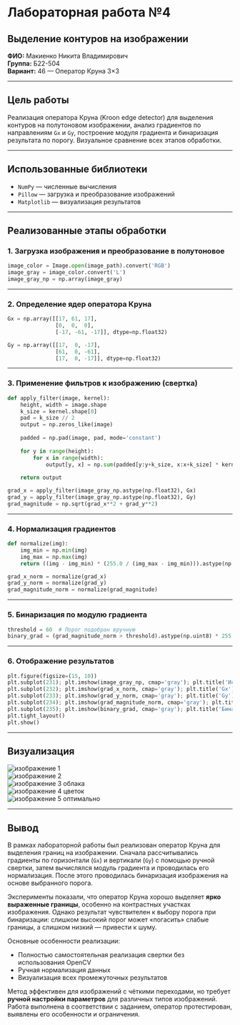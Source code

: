 # Лабораторная работа №4  
## **Выделение контуров на изображении**

**ФИО:** Макиенко Никита Владимирович  
**Группа:** Б22-504  
**Вариант:** 46 — Оператор Круна 3×3  

---

## Цель работы  
Реализация оператора Круна (Kroon edge detector) для выделения контуров на полутоновом изображении, анализ градиентов по направлениям `Gx` и `Gy`, построение модуля градиента и бинаризация результата по порогу. Визуальное сравнение всех этапов обработки.

---

## Использованные библиотеки  
- `NumPy` — численные вычисления  
- `Pillow` — загрузка и преобразование изображений  
- `Matplotlib` — визуализация результатов  

---

## Реализованные этапы обработки

### 1. **Загрузка изображения и преобразование в полутоновое**
```python
image_color = Image.open(image_path).convert('RGB')
image_gray = image_color.convert('L')
image_gray_np = np.array(image_gray)
```

---

### 2. **Определение ядер оператора Круна**
```python
Gx = np.array([[17, 61, 17],
               [0,  0,  0],
               [-17, -61, -17]], dtype=np.float32)

Gy = np.array([[17,  0, -17],
               [61,  0, -61],
               [17,  0, -17]], dtype=np.float32)
```

---

### 3. **Применение фильтров к изображению (свертка)**
```python
def apply_filter(image, kernel):
    height, width = image.shape
    k_size = kernel.shape[0]
    pad = k_size // 2
    output = np.zeros_like(image)
    
    padded = np.pad(image, pad, mode='constant')
    
    for y in range(height):
        for x in range(width):
            output[y, x] = np.sum(padded[y:y+k_size, x:x+k_size] * kernel)
    
    return output

grad_x = apply_filter(image_gray_np.astype(np.float32), Gx)
grad_y = apply_filter(image_gray_np.astype(np.float32), Gy)
grad_magnitude = np.sqrt(grad_x**2 + grad_y**2)
```

---

### 4. **Нормализация градиентов**
```python
def normalize(img):
    img_min = np.min(img)
    img_max = np.max(img)
    return ((img - img_min) * (255.0 / (img_max - img_min))).astype(np.uint8)

grad_x_norm = normalize(grad_x)
grad_y_norm = normalize(grad_y)
grad_magnitude_norm = normalize(grad_magnitude)
```

---

### 5. **Бинаризация по модулю градиента**
```python
threshold = 60  # Порог подобран вручную
binary_grad = (grad_magnitude_norm > threshold).astype(np.uint8) * 255
```

---

### 6. **Отображение результатов**
```python
plt.figure(figsize=(15, 10))
plt.subplot(231); plt.imshow(image_gray_np, cmap='gray'); plt.title('Исходное')
plt.subplot(232); plt.imshow(grad_x_norm, cmap='gray'); plt.title('Gx')
plt.subplot(233); plt.imshow(grad_y_norm, cmap='gray'); plt.title('Gy')
plt.subplot(234); plt.imshow(grad_magnitude_norm, cmap='gray'); plt.title('Модуль градиента')
plt.subplot(235); plt.imshow(binary_grad, cmap='gray'); plt.title('Бинаризация')
plt.tight_layout()
plt.show()
```

---

## Визуализация  
![изображение 1](Photos/Result/img_7.png)  
![изображение 2](Photos/Result/img_3.png)  
![изображение 3 облака](Photos/Result/img_4.png)  
![изображение 4 цветок](Photos/Result/img_5.png)  
![изображение 5 оптимально](Photos/Result/img_6.png)  

---

## Вывод  
В рамках лабораторной работы был реализован оператор Круна для выделения границ на изображении. Сначала рассчитывались градиенты по горизонтали (`Gx`) и вертикали (`Gy`) с помощью ручной свертки, затем вычислялся модуль градиента и проводилась его нормализация. После этого проводилась бинаризация изображения на основе выбранного порога.  

Эксперименты показали, что оператор Круна хорошо выделяет **ярко выраженные границы**, особенно на контрастных участках изображения. Однако результат чувствителен к выбору порога при бинаризации: слишком высокий порог может «погасить» слабые границы, а слишком низкий — привести к шуму.  

Основные особенности реализации:
- Полностью самостоятельная реализация свертки без использования OpenCV
- Ручная нормализация данных
- Визуализация всех промежуточных результатов

Метод эффективен для изображений с чёткими переходами, но требует **ручной настройки параметров** для различных типов изображений. Работа выполнена в соответствии с заданием, оператор протестирован, выявлены его особенности и ограничения.